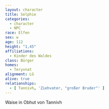 ```yaml
---
layout: character
title: Selphie
categories:
  - character
  - NPC
race: Elfen
sex: w
age: 112
height: "1,45"
affiliations:
  - Kinder des Waldes
class: Bürger
homes:
  - Teryvnat
alignment: LG
alive: true
relationships:
  - [ Tannivh, 'Ziehvater, "großer Bruder"' ]
---
```


Waise in Obhut von Tannivh

